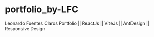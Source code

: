 # portfolio_by-LFC
Leonardo Fuentes Claros Portfolio || ReactJs || ViteJs || AntDesign || Responsive Design
